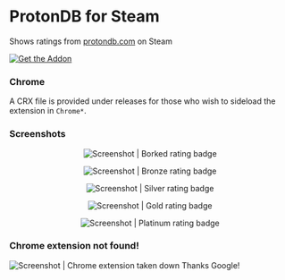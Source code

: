 # ProtonDB for Steam
Shows ratings from [protondb.com](https://www.protondb.com/) on Steam

[![Get the Addon](https://addons.cdn.mozilla.net/static/img/addons-buttons/AMO-button_1.png)](https://addons.mozilla.org/en-CA/firefox/addon/protondb-for-steam/)

### Chrome
A CRX file is provided under releases for those who wish to sideload the extension in `Chrome*`.

### Screenshots

<div align=center>

![Screenshot | Borked rating badge](assets/screenshot_borked.png)

![Screenshot | Bronze rating badge](assets/screenshot_bronze.png)

![Screenshot | Silver rating badge](assets/screenshot_silver.png)

![Screenshot | Gold rating badge](assets/screenshot_gold.png)

![Screenshot | Platinum rating badge](assets/screenshot_platinum.png)

</div>

### Chrome extension not found!
![Screenshot | Chrome extension taken down](https://i.imgur.com/szSIeex.png)
Thanks Google!
